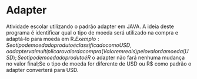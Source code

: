 # Adapter
Atividade escolar utilizando o padrão adapter em JAVA.
A ideia deste programa é identificar qual o tipo de moeda será utilizado na compra e adaptá-lo para moeda em R$.
Exemplo: Se o tipo de moeda do produto é classificado como USD, o adapter vai multiplicar o valor da compra(Valor em reais) pelo valor da moeda(USD); Se o tipo de moeda do produto é R$ o adapter não fará nenhuma mudança no valor final;Se o tipo de moeda for diferente de USD ou R$
como padrão o adapter converterá para USD.

